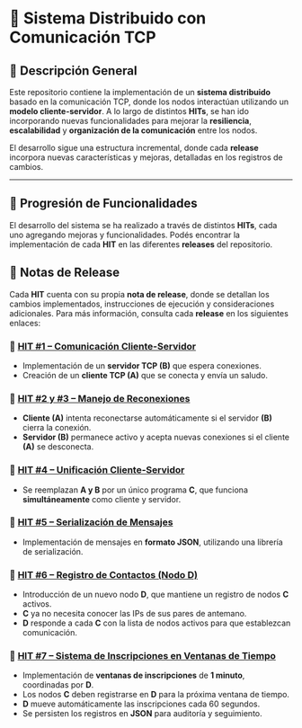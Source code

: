 # 🔗 **Sistema Distribuido con Comunicación TCP**

## 📌 **Descripción General**
Este repositorio contiene la implementación de un **sistema distribuido** basado en la comunicación TCP, donde los nodos interactúan utilizando un **modelo cliente-servidor**. A lo largo de distintos **HITs**, se han ido incorporando nuevas funcionalidades para mejorar la **resiliencia**, **escalabilidad** y **organización de la comunicación** entre los nodos.

El desarrollo sigue una estructura incremental, donde cada **release** incorpora nuevas características y mejoras, detalladas en los registros de cambios.

---

## 🚀 **Progresión de Funcionalidades**
El desarrollo del sistema se ha realizado a través de distintos **HITs**, cada uno agregando mejoras y funcionalidades. Podés encontrar la implementación de cada **HIT** en las diferentes **releases** del repositorio.

## 📜 **Notas de Release**
Cada **HIT** cuenta con su propia **nota de release**, donde se detallan los cambios implementados, instrucciones de ejecución y consideraciones adicionales.
Para más información, consulta cada **release** en los siguientes enlaces:

### 🔹 [**HIT #1 – Comunicación Cliente-Servidor**](https://github.com/SebaJuarez/ComunicacionTCP/releases/tag/hit1)
- Implementación de un **servidor TCP (B)** que espera conexiones.
- Creación de un **cliente TCP (A)** que se conecta y envía un saludo.

### 🔹 [**HIT #2 y #3 – Manejo de Reconexiones**](https://github.com/SebaJuarez/ComunicacionTCP/releases/tag/hit2%2F3)
- **Cliente (A)** intenta reconectarse automáticamente si el servidor **(B)** cierra la conexión.
- **Servidor (B)** permanece activo y acepta nuevas conexiones si el cliente **(A)** se desconecta.

### 🔹 [**HIT #4 – Unificación Cliente-Servidor**](https://github.com/SebaJuarez/ComunicacionTCP/releases/tag/hit4)
- Se reemplazan **A y B** por un único programa **C**, que funciona **simultáneamente** como cliente y servidor.

### 🔹 [**HIT #5 – Serialización de Mensajes**](https://github.com/SebaJuarez/ComunicacionTCP/releases/tag/hit5)
- Implementación de mensajes en **formato JSON**, utilizando una librería de serialización.

### 🔹 [**HIT #6 – Registro de Contactos (Nodo D)**](https://github.com/SebaJuarez/ComunicacionTCP/releases/tag/hit6)
- Introducción de un nuevo nodo **D**, que mantiene un registro de nodos **C** activos.  
- **C** ya no necesita conocer las IPs de sus pares de antemano.  
- **D** responde a cada **C** con la lista de nodos activos para que establezcan comunicación.

### 🔹 [**HIT #7 – Sistema de Inscripciones en Ventanas de Tiempo**](https://github.com/SebaJuarez/ComunicacionTCP/releases/tag/hit7)
- Implementación de **ventanas de inscripciones** de **1 minuto**, coordinadas por **D**.  
- Los nodos **C** deben registrarse en **D** para la próxima ventana de tiempo.  
- **D** mueve automáticamente las inscripciones cada 60 segundos.  
- Se persisten los registros en **JSON** para auditoría y seguimiento.
